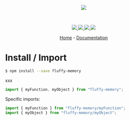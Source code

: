 <p align="center">
    <img src="https://user-images.githubusercontent.com/6702424/80216211-00ef5280-863e-11ea-81de-59f3a3d4b8e4.png">  
</p>
<p align="center">
    <i></i>
    <br>
    <br>
    <a href="https://github.com/garronej/fluffy-memory/actions">
      <img src="https://github.com/garronej/fluffy-memory/workflows/ci/badge.svg?branch=main">
    </a>
    <a href="https://bundlephobia.com/package/fluffy-memory">
      <img src="https://img.shields.io/bundlephobia/minzip/fluffy-memory">
    </a>
    <a href="https://www.npmjs.com/package/fluffy-memory">
      <img src="https://img.shields.io/npm/dw/fluffy-memory">
    </a>
    <a href="https://github.com/garronej/fluffy-memory/blob/main/LICENSE">
      <img src="https://img.shields.io/npm/l/fluffy-memory">
    </a>
</p>
<p align="center">
  <a href="https://github.com/garronej/fluffy-memory">Home</a>
  -
  <a href="https://github.com/garronej/fluffy-memory">Documentation</a>
</p>

# Install / Import

```bash
$ npm install --save fluffy-memory
```
xxx

```typescript
import { myFunction, myObject } from "fluffy-memory";
```

Specific imports:

```typescript
import { myFunction } from "fluffy-memory/myFunction";
import { myObject } from "fluffy-memory/myObject";
```
